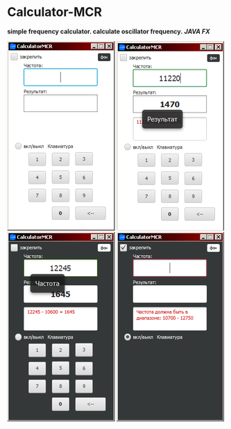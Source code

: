 # Calculator-MCR

**simple frequency calculator. calculate oscillator frequency.**
***JAVA FX***

![alt Calculator-MCR](screenshots/1.png)
![alt Calculator-MCR](screenshots/2.png)
![alt Calculator-MCR](screenshots/3.png)
![alt Calculator-MCR](screenshots/4.png)
